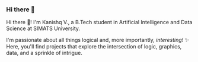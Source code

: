 ### Hi there 👋

<!--
**StoneSteel27/StoneSteel27** is a ✨ _special_ ✨ repository because its `README.md` (this file) appears on your GitHub profile.

Here are some ideas to get you started:

- 🔭 I’m currently working on ...
- 🌱 I’m currently learning ...
- 👯 I’m looking to collaborate on ...
- 🤔 I’m looking for help with ...
- 💬 Ask me about ...
- 📫 How to reach me: ...
- 😄 Pronouns: ...
- ⚡ Fun fact: ...
-->

Hi there 👋!  I'm Kanishq V., a B.Tech student in Artificial Intelligence and Data Science at SIMATS University.

I'm passionate about all things logical and, more importantly, _interesting!_ ✨  Here, you'll find projects that explore the intersection of logic, graphics, data, and a sprinkle of intrigue.
